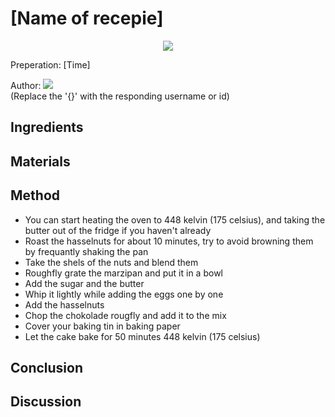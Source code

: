 # [Name of recepie]
<p align="center">
<img src="example.png" />
</p>

Preperation: [Time]

Author:
<a href="https://discord.com"><img src="https://img.shields.io/badge/Discord-{username}%23{id}-25?style=for-the-badge&logo=discord" /> </a>  
(Replace the '{}' with the responding username or id)


## Ingredients

## Materials

## Method
* You can start heating the oven to 448 kelvin (175 celsius), and taking the butter out of the fridge if you haven't already
* Roast the hasselnuts for about 10 minutes, try to avoid browning them by frequantly shaking the pan
* Take the shels of the nuts and blend them
* Roughfly grate the marzipan and put it in a bowl
* Add the sugar and the butter
* Whip it lightly while adding the eggs one by one
* Add the hasselnuts
* Chop the chokolade rougfly and add it to the mix
* Cover your baking tin in baking paper
* Let the cake bake for 50 minutes 448 kelvin (175 celsius)

## Conclusion

## Discussion
